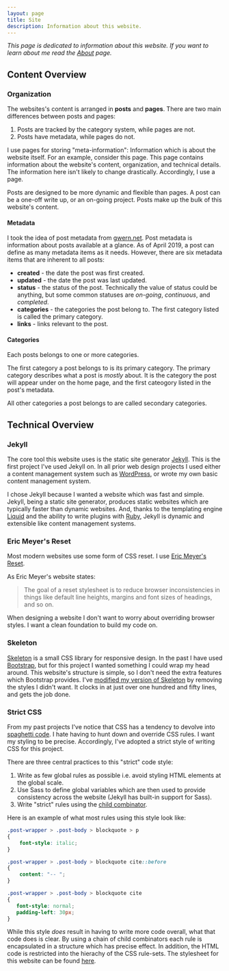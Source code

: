 ```yaml
---
layout: page
title: Site
description: Information about this website.
---
```

*This page is dedicated to information about this website. If you want to learn about me*
*read the [About](/about) page.*

## Content Overview

### Organization

The websites's content is arranged in **posts** and **pages**.
There are two main differences between posts and pages:

1. Posts are tracked by the category system, while pages are not.
2. Posts have metadata, while pages do not.

I use pages for storing "meta-information": Information which is about the website itself.
For an example, consider this page. 
This page contains information about the website's content, organization, and technical details. 
The information here isn't likely to change drastically.
Accordingly, I use a page.

Posts are designed to be more dynamic and flexible than pages.
A post can be a one-off write up, or an on-going project.
Posts make up the bulk of this website's content.

#### Metadata

I took the idea of post metadata from [gwern.net](https://www.gwern.net).
Post metadata is information about posts available at a glance.
As of April 2019, a post can define as many metadata items as it needs.
However, there are six metadata items that are inherent to all posts:

* **created** - the date the post was first created.
* **updated** - the date the post was last updated.
* **status** - the status of the post. Technically the value of status could be anything, but some common statuses are *on-going*, *continuous*, and *completed*.
* **categories** - the categories the post belong to. The first category listed is called the primary category.
* **links** - links relevant to the post.


#### Categories

Each posts belongs to one or more categories.

The first category a post belongs to is its primary category.
The primary category describes what a post is *mostly* about.
It is the category the post will appear under on the home page, and the first cateogory listed in the post's metadata.

All other categories a post belongs to are called secondary categories.

## Technical Overview

### Jekyll
The core tool this website uses is the static site generator [Jekyll](https://jekyllrb.com/).
This is the first project I've used Jekyll on.
In all prior web design projects I used either a content management system such as [WordPress](https://wordpress.com/), or wrote my own basic content management system.

I chose Jekyll because I wanted a website which was fast and simple.
Jekyll, being a static site generator, produces static websites which are typically faster than dynamic websites.
And, thanks to the templating engine [Liquid](https://shopify.github.io/liquid/) and the ability to write plugins with [Ruby](https://www.ruby-lang.org/en/), Jekyll is dynamic and extensible like content management systems.


### Eric Meyer's Reset

Most modern websites use some form of CSS reset. I use [Eric Meyer's Reset](https://meyerweb.com/eric/tools/css/reset/).

As Eric Meyer's website states:

> The goal of a reset stylesheet is to reduce browser inconsistencies in things like default line heights, margins and font sizes of headings, and so on. 

When designing a website I don't want to worry about overriding browser styles.
I want a clean foundation to build my code on.


### Skeleton


[Skeleton](http://getskeleton.com/) is a small CSS library for responsive design.
In the past I have used [Bootstrap](https://getbootstrap.com/), but for this project I wanted something I could wrap my head around.
This website's structure is simple, so I don't need the extra features which Bootstrap provides.
I've [modified my version of Skeleton](/assets/css/skeleton.css) by removing the styles I didn't want.
It clocks in at just over one hundred and fifty lines, and gets the job done.


### Strict CSS

From my past projects I've notice that CSS has a tendency to devolve into [spaghetti code](https://en.wikipedia.org/wiki/Spaghetti_code).
I hate having to hunt down and override CSS rules. 
I want my styling to be precise.
Accordingly, I've adopted a strict style of writing CSS for this project.

There are three central practices to this "strict" code style:

1. Write as few global rules as possible i.e. avoid styling HTML elements at the global scale.
2. Use Sass to define global variables which are then used to provide consistency across the website (Jekyll has built-in support for Sass).
3. Write "strict" rules using the [child combinator](https://developer.mozilla.org/en-US/docs/Web/CSS/Child_combinator).

Here is an example of what most rules using this style look like:

```css
.post-wrapper > .post-body > blockquote > p
{
    font-style: italic;
}

.post-wrapper > .post-body > blockquote cite::before
{
    content: "-- ";
}

.post-wrapper > .post-body > blockquote cite
{
   font-style: normal;
   padding-left: 30px;
}
```

While this style *does* result in having to write more code overall, what that code does is clear.
By using a chain of child combinators each rule is encapsulated in a structure which has precise effect.
In addition, the HTML code is restricted into the hierachy of the CSS rule-sets.
The stylesheet for this website can be found [here](/assets/css/base.css).
